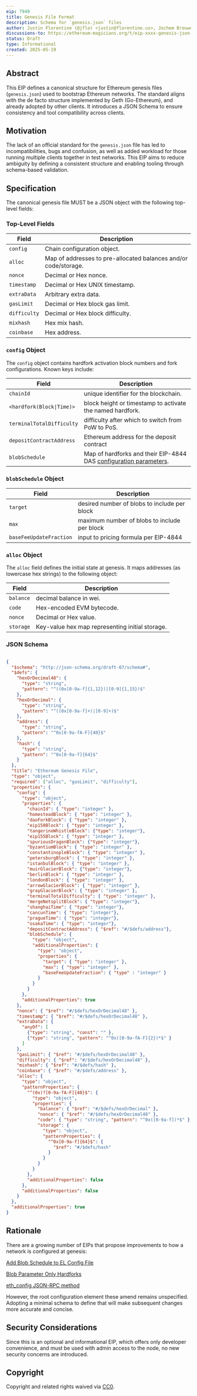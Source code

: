```yaml
---
eip: 7949
title: Genesis File Format
description: Schema for `genesis.json` files
author: Justin Florentine (@jflo) <justin@florentine.us>, Jochem Brouwer (@jochem-brouwer) <jochem@ethereum.org>
discussions-to: https://ethereum-magicians.org/t/eip-xxxx-genesis-json-standardization/24271
status: Draft
type: Informational
created: 2025-05-19
---
```


## Abstract

This EIP defines a canonical structure for Ethereum genesis files (`genesis.json`) used to bootstrap Ethereum networks. The standard aligns with the de facto structure implemented by Geth (Go-Ethereum), and already adopted by other clients. It introduces a JSON Schema to ensure consistency and tool compatibility across clients.

## Motivation

The lack of an official standard for the `genesis.json` file has led to incompatibilities, bugs and confusion, as well as added workload for those running multiple clients together in test networks. This EIP aims to reduce ambiguity by defining a consistent structure and enabling tooling through schema-based validation.

## Specification

The canonical genesis file MUST be a JSON object with the following top-level fields:

### Top-Level Fields

| Field           | Description                                                     |
|-----------------|-----------------------------------------------------------------|
| `config`        | Chain configuration object.                                     |
| `alloc`         | Map of addresses to pre-allocated balances and/or code/storage. |
| `nonce`         | Decimal or Hex nonce.                                           |
| `timestamp`     | Decimal or Hex UNIX timestamp.                                  |
| `extraData`     | Arbitrary extra data.                                           |
| `gasLimit`      | Decimal or Hex block gas limit.                                 |
| `difficulty`    | Decimal or Hex block difficulty.                                |
| `mixhash`       | Hex mix hash.                                                   |
| `coinbase`      | Hex address.                                                    |

### `config` Object

The `config` object contains hardfork activation block numbers and fork configurations. Known keys include:

| Field                     | Description                                                                      |
|---------------------------|----------------------------------------------------------------------------------|
| `chainId`                 | unique identifier for the blockchain.                                            |
| `<hardfork(Block\|Time)>` | block height or timestamp to activate the named hardfork.                        |
| `terminalTotalDifficulty` | difficulty after which to switch from PoW to PoS.                                |
| `depositContractAddress`  | Ethereum address for the deposit contract                                        |
| `blobSchedule`            | Map of hardforks and their EIP-4844 DAS [configuration parameters](eip-7840.md). |

### `blobSchedule` Object

| Field                   | Description                                  |
|-------------------------|----------------------------------------------|
| `target`                | desired number of blobs to include per block |
| `max`                   | maximum number of blobs to include per block |
| `baseFeeUpdateFraction` | input to pricing formula per EIP-4844        |

### `alloc` Object

The `alloc` field defines the initial state at genesis. It maps addresses (as lowercase hex strings) to the following object:

| Field          | Description                                     |
|----------------|-------------------------------------------------|
| `balance`      | decimal balance in wei.                         |
| `code`         | Hex-encoded EVM bytecode.                       |
| `nonce`        | Decimal or Hex value.                           |
| `storage`      | Key-value hex map representing initial storage. |



### JSON Schema


```json

{
  "$schema": "http://json-schema.org/draft-07/schema#",
  "$defs": {
    "hexOrDecimal48": {
      "type": "string",
      "pattern": "^((0x[0-9a-f]{1,12})|[0-9]{1,15})$"
    },
    "hexOrDecimal": {
      "type": "string",
      "pattern": "^((0x[0-9a-f]+)|[0-9]+)$"
    },
    "address": {
      "type": "string",
      "pattern": "^0x[0-9a-fA-F]{40}$"
    },
    "hash": {
      "type": "string",
      "pattern": "^0x[0-9a-f]{64}$"
    }
  },
  "title": "Ethereum Genesis File",
  "type": "object",
  "required": ["alloc", "gasLimit", "difficulty"],
  "properties": {
    "config": {
      "type": "object",
      "properties": {
        "chainId": { "type": "integer" },
        "homesteadBlock": { "type": "integer" },
        "daoForkBlock": { "type": "integer" },
        "eip150Block": { "type": "integer" },
        "tangerineWhistleBlock": {"type": "integer"},
        "eip155Block": { "type": "integer" },
        "spuriousDragonBlock": {"type": "integer"},
        "byzantiumBlock": { "type": "integer" },
        "constantinopleBlock": { "type": "integer" },
        "petersburgBlock": { "type": "integer" },
        "istanbulBlock": { "type": "integer" },
        "muirGlacierBlock": {"type": "integer"},
        "berlinBlock": { "type": "integer" },
        "londonBlock": { "type": "integer" },
        "arrowGlacierBlock": { "type": "integer" },
        "grayGlacierBlock": { "type": "integer" },
        "terminalTotalDifficulty": { "type": "integer" },
        "mergeNetsplitBlock": { "type": "integer"},
        "shanghaiTime": { "type": "integer"},
        "cancunTime": { "type": "integer"},
        "pragueTime": { "type": "integer"},
        "osakaTime": { "type": "integer"},
        "depositContractAddress": { "$ref": "#/$defs/address"},
        "blobSchedule": {
          "type": "object",
          "additionalProperties": {
            "type": "object",
            "properties": {
              "target": { "type": "integer" },
              "max": { "type": "integer" },
              "baseFeeUpdateFraction": { "type" : "integer" }
            }
          }
        }
      },
      "additionalProperties": true
    },
    "nonce": { "$ref": "#/$defs/hexOrDecimal48" },
    "timestamp": { "$ref": "#/$defs/hexOrDecimal48" },
    "extraData": {
      "anyOf": [
        {"type": "string", "const": "" },
        {"type": "string", "pattern": "^0x([0-9a-fA-F]{2})*$" }
      ]
    },
    "gasLimit": { "$ref": "#/$defs/hexOrDecimal48" },
    "difficulty": { "$ref": "#/$defs/hexOrDecimal48" },
    "mixhash": { "$ref": "#/$defs/hash" },
    "coinbase": { "$ref": "#/$defs/address" },
    "alloc": {
      "type": "object",
      "patternProperties": {
        "^(0x)?[0-9a-fA-F]{40}$": {
          "type": "object",
          "properties": {
            "balance": { "$ref": "#/$defs/hexOrDecimal" },
            "nonce": { "$ref": "#/$defs/hexOrDecimal48" },
            "code": { "type": "string", "pattern": "^0x([0-9a-f])*$" },
            "storage": {
              "type": "object",
              "patternProperties": {
                "^0x[0-9a-f]{64}$": {
                  "$ref": "#/$defs/hash"
                }
              }
            }
          }
        },
        "additionalProperties": false
      },
      "additionalProperties": false
    }
  },
  "additionalProperties": true
}

```

## Rationale

There are a growing number of EIPs that propose improvements to how a network is configured at genesis:

[Add Blob Schedule to EL Config File](eip-7840)

[Blob Parameter Only Hardforks](eip-7892)

[eth_config JSON-RPC method](eip-7910)

However, the root configuration element these amend remains unspecified. Adopting a minimal schema to define that will make subsequent changes more accurate and concise.

## Security Considerations

Since this is an optional and informational EIP, which offers only developer convenience, and must be used with admin access to the node, no new security concerns are introduced.

## Copyright

Copyright and related rights waived via [CC0](../LICENSE.md).




